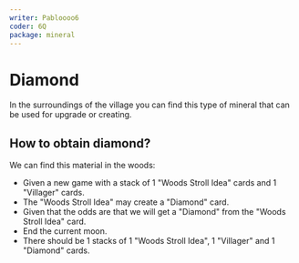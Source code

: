 ```yaml
---
writer: Pabloooo6
coder: 6Q
package: mineral
---
```


# Diamond

In the surroundings of the village you can
find this type of mineral that can be used
for upgrade or creating.

## How to obtain diamond?

We can find this material in the woods:

 * Given a new game with a stack of 1 "Woods Stroll Idea" cards and 1 "Villager" cards.
 * The "Woods Stroll Idea" may create a "Diamond" card.
 * Given that the odds are that we will get a "Diamond" from the "Woods Stroll Idea" card.
 * End the current moon.
 * There should be 1 stacks of 1 "Woods Stroll Idea", 1 "Villager" and 1 "Diamond" cards.
